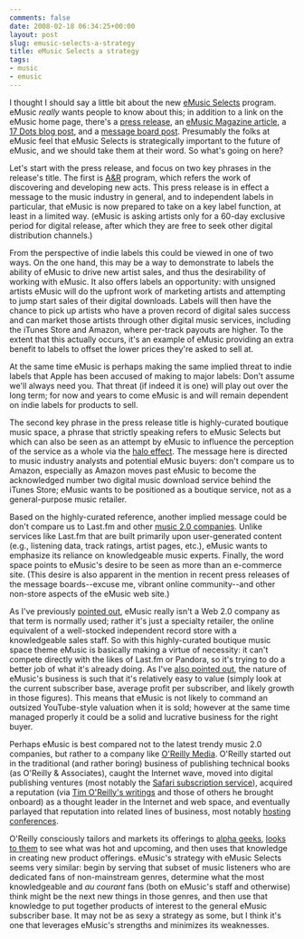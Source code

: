 ```yaml
---
comments: false
date: 2008-02-18 06:34:25+00:00
layout: post
slug: emusic-selects-a-strategy
title: eMusic Selects a strategy
tags:
- music
- emusic
---
```


I thought I should say a little bit about the new [eMusic Selects](http://www.emusic.com/features/hub/selects/index.html) program. eMusic _really_ wants people to know about this; in addition to a link on the eMusic home page, there's a [press release](http://www.emusic.com/about/pr/pr20080212.html), an [eMusic Magazine article](http://www.emusic.com/features/spotlight/2008_02-emusic-selects.html), a [17 Dots blog post](http://17dots.com/2008/02/12/why-we-started-emusic-selects/), and a [message board post](http://www.emusic.com/messageboard/viewTopic.html?topicId=64290). Presumably the folks at eMusic feel that eMusic Selects is strategically important to the future of eMusic, and we should take them at their word. So what's going on here?

Let's start with the press release, and focus on two key phrases in the release's title. The first is [A&R](http://en.wikipedia.org/wiki/A%26R) program, which refers the work of discovering and developing new acts. This press release is in effect a message to the music industry in general, and to independent labels in particular, that eMusic is now prepared to take on a key label function, at least in a limited way. (eMusic is asking artists only for a 60-day exclusive period for digital release, after which they are free to seek other digital distribution channels.)

From the perspective of indie labels this could be viewed in one of two ways. On the one hand, this may be a way to demonstrate to labels the ability of eMusic to drive new artist sales, and thus the desirability of working with eMusic. It also offers labels an opportunity: with unsigned artists eMusic will do the upfront work of marketing artists and attempting to jump start sales of their digital downloads. Labels will then have the chance to pick up artists who have a proven record of digital sales success and can market those artists through other digital music services, including the iTunes Store and Amazon, where per-track payouts are higher. To the extent that this actually occurs, it's an example of eMusic providing an extra benefit to labels to offset the lower prices they're asked to sell at.

At the same time eMusic is perhaps making the same implied threat to indie labels that Apple has been accused of making to major labels: Don't assume we'll always need you. That threat (if indeed it is one) will play out over the long term; for now and years to come eMusic is and will remain dependent on indie labels for products to sell.

The second key phrase in the press release title is highly-curated boutique music space, a phrase that strictly speaking refers to eMusic Selects but which can also be seen as an attempt by eMusic to influence the perception of the service as a whole via the [halo effect](http://en.wikipedia.org/wiki/Halo_effect#As_a_business_model).  The message here is directed to music industry analysts and potential eMusic buyers: don't compare us to Amazon, especially as Amazon moves past eMusic to become the acknowledged number two digital music download service behind the iTunes Store; eMusic wants to be positioned as a boutique service, not as a general-purpose music retailer.

Based on the highly-curated reference, another implied message could be don't compare us to Last.fm and other [music 2.0 companies](http://hypebot.typepad.com/hypebot/2006/03/a_list_of_the_w.html). Unlike services like Last.fm that are built primarily upon user-generated content (e.g., listening data, track ratings, artist pages, etc.), eMusic wants to emphasize its reliance on knowledgeable music experts. Finally, the word space points to eMusic's desire to be seen as more than an e-commerce site. (This desire is also apparent in the mention in recent press releases of the message boards--excuse me, vibrant online community--and other non-store aspects of the eMusic web site.)

As I've previously [pointed out](http://swindleeeee.com/2006/09/13/off-with-its-head-emusic-and-the-long-tail/), eMusic really isn't a Web 2.0 company as that term is normally used; rather it's just a specialty retailer, the online equivalent of a well-stocked independent record store with a knowledgeable sales staff. So with this highly-curated boutique music space theme eMusic is basically making a virtue of necessity: it can't compete directly with the likes of Last.fm or Pandora, so it's trying to do a better job of what it's already doing. As I've [also pointed out](http://swindleeeee.com/2007/04/03/amazon-and-emusic-a-match-made-in-heaven/), the nature of eMusic's business is such that it's relatively easy to value (simply look at the current subscriber base, average profit per subscriber, and likely growth in those figures). This means that eMusic is not likely to command an outsized YouTube-style valuation when it is sold; however at the same time managed properly it could be a solid and lucrative business for the right buyer.

Perhaps eMusic is best compared not to the latest trendy music 2.0 companies, but rather to a company like [O'Reilly Media](http://www.oreilly.com/about/). O'Reilly started out in the traditional (and rather boring) business of publishing technical books (as O'Reilly & Associates), caught the Internet wave, moved into digital publishing ventures (most notably the [Safari subscription service](http://safari.oreilly.com)), acquired a reputation (via [Tim O'Reilly's writings](http://tim.oreilly.com/) and those of others he brought onboard) as a thought leader in the Internet and web space, and eventually parlayed that reputation into related lines of business, most notably [hosting conferences](http://conferences.oreillynet.com/).

O'Reilly consciously tailors and markets its offerings to [alpha geeks](http://www.wordspy.com/words/alphageek.asp), [looks to them](http://www.macdevcenter.com/pub/a/mac/2002/05/14/oreilly_wwdc_keynote.html) to see what was hot and upcoming, and then uses that knowledge in creating new product offerings. eMusic's strategy with eMusic Selects seems very similar: begin by serving that subset of music listeners who are dedicated fans of non-mainstream genres, determine what the most knowledgeable and _au courant_ fans  (both on eMusic's staff and otherwise) think might be the next new things in those genres, and then use that knowledge to put together products of interest to the general eMusic subscriber base. It may not be as sexy a strategy as some, but I think it's one that leverages eMusic's strengths and minimizes its weaknesses.

